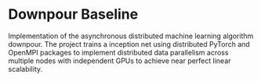 # Downpour Baseline
Implementation of the asynchronous distributed machine learning algorithm downpour. The project trains a inception net using distributed PyTorch and OpenMPI packages to implement distributed data parallelism across multiple nodes with independent GPUs to achieve near perfect linear scalability.
